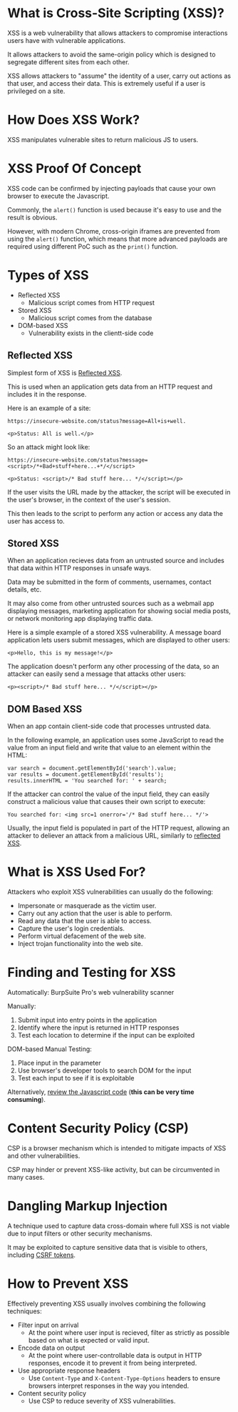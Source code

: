 # What is Cross-Site Scripting (XSS)?
XSS is a web vulnerability that allows attackers to compromise interactions users have with vulnerable applications. 

It allows attackers to avoid the same-origin policy which is designed to segregate different sites from each other. 

XSS allows attackers to "assume" the identity of a user, carry out actions as that user, and access their data. This is extremely useful if a user is privileged on a site.

# How Does XSS Work?
XSS manipulates vulnerable sites to return malicious JS to users. 

# XSS Proof Of Concept
XSS code can be confirmed by injecting payloads that cause your own browser to execute the Javascript. 

Commonly, the `alert()` function is used because it's easy to use and the result is obvious. 

However, with modern Chrome, cross-origin iframes are prevented from using the `alert()` function, which means that more advanced payloads are required using different PoC such as the `print()` function. 

# Types of XSS 
- Reflected XSS
  - Malicious script comes from HTTP request
- Stored XSS
  - Malicious script comes from the database
- DOM-based XSS
  - Vulnerability exists in the clientt-side code

## Reflected XSS
Simplest form of XSS is [Reflected XSS](Reflected_XSS). 

This is used when an application gets data from an HTTP request and includes it in the response.

Here is an example of a site:
```
https://insecure-website.com/status?message=All+is+well.

<p>Status: All is well.</p>
```
So an attack might look like:
```
https://insecure-website.com/status?message=<script>/*+Bad+stuff+here...+*/</script>

<p>Status: <script>/* Bad stuff here... */</script></p>
```
If the user visits the URL made by the attacker, the script will be executed in the user's browser, in the context of the user's session. 

This then leads to the script to perform any action or access any data the user has access to. 

## Stored XSS
When an application recieves data from an untrusted source and includes that data within HTTP responses in unsafe ways.

Data may be submitted in the form of comments, usernames, contact details, etc. 

It may also come from other untrusted sources such as a webmail app displaying messages, marketing application for showing social media posts, or network monitoring app displaying traffic data.

Here is a simple example of a stored XSS vulnerability. A message board application lets users submit messages, which are displayed to other users:

```
<p>Hello, this is my message!</p>
```

The application doesn't perform any other processing of the data, so an attacker can easily send a message that attacks other users:

```
<p><script>/* Bad stuff here... */</script></p>
```

## DOM Based XSS
When an app contain client-side code that processes untrusted data.

In the following example, an application uses some JavaScript to read the value from an input field and write that value to an element within the HTML:
```
var search = document.getElementById('search').value;
var results = document.getElementById('results');
results.innerHTML = 'You searched for: ' + search;
```

If the attacker can control the value of the input field, they can easily construct a malicious value that causes their own script to execute:
```
You searched for: <img src=1 onerror='/* Bad stuff here... */'>
```

Usually, the input field is populated in part of the HTTP request, allowing an attacker to deliever an attack from a malicious URL, similarly to [reflected XSS](#reflected-xss).


# What is XSS Used For?
Attackers who exploit XSS vulnerabilities can usually do the following:
- Impersonate or masquerade as the victim user.
- Carry out any action that the user is able to perform.
- Read any data that the user is able to access.
- Capture the user's login credentials.
- Perform virtual defacement of the web site.
- Inject trojan functionality into the web site.

# Finding and Testing for XSS
Automatically: BurpSuite Pro's web vulnerability scanner

Manually: 
1. Submit input into entry points in the application
2. Identify where the input is returned in HTTP responses
3. Test each location to determine if the input can be exploited

DOM-based Manual Testing:
1. Place input in the parameter
2. Use browser's developer tools to search DOM for the input
3. Test each input to see if it is exploitable

Alternatively, <u>review the Javascript code</u> (**this can be very time consuming**).

# Content Security Policy (CSP)
CSP is a browser mechanism which is intended to mitigate impacts of XSS and other vulnerabilities. 

CSP may hinder or prevent XSS-like activity, but can be circumvented in many cases.

# Dangling Markup Injection
A technique used to capture data cross-domain where full XSS is not viable due to input filters or other security mechanisms. 

It may be exploited to capture sensitive data that is visible to others, including [CSRF tokens](/CSFR/CSRF_Notes.md#defending-against-csrf).

# How to Prevent XSS
Effectively preventing XSS usually involves combining the following techniques:
- Filter input on arrival
  - At the point where user input is recieved, filter as strictly as possible based on what is expected or valid input.
- Encode data on output
  - At the point where user-controllable data is output in HTTP responses, encode it to prevent it from being interpreted. 
- Use appropriate response headers
  - Use `Content-Type` and `X-Content-Type-Options` headers to ensure browsers interpret responses in the way you intended.
- Content security policy 
  - Use CSP to reduce severity of XSS vulnerabilities.
